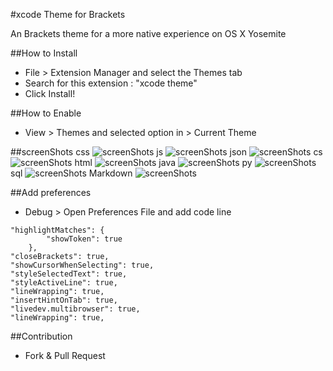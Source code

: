#xcode Theme for Brackets

An Brackets theme for a more native experience on OS X Yosemite

##How to Install
  - File > Extension Manager and select the Themes tab
  - Search for this extension : "xcode theme"
  - Click Install!

##How to Enable
  - View > Themes and selected option in > Current Theme

##screenShots
css
![screenShots](https://raw.githubusercontent.com/DH3ALEJANDRO/xcodeTheme-for-brackets/blob/master/Shots/css.png)
js
![screenShots](https://raw.githubusercontent.com/DH3ALEJANDRO/xcodeTheme-for-brackets/blob/master/Shots/js.png)
json
![screenShots](https://raw.githubusercontent.com/DH3ALEJANDRO/xcodeTheme-for-brackets/blob/master/Shots/json.png)
cs
![screenShots](https://raw.githubusercontent.com/DH3ALEJANDRO/xcodeTheme-for-brackets/blob/master/Shots/cs.png)
html
![screenShots](https://raw.githubusercontent.com/DH3ALEJANDRO/xcodeTheme-for-brackets/blob/master/Shots/html.png)
java
![screenShots](https://raw.githubusercontent.com/DH3ALEJANDRO/xcodeTheme-for-brackets/blob/master/Shots/java.png)
py
![screenShots](https://raw.githubusercontent.com/DH3ALEJANDRO/xcodeTheme-for-brackets/blob/master/Shots/py.png)
sql
![screenShots](https://raw.githubusercontent.com/DH3ALEJANDRO/xcodeTheme-for-brackets/blob/master/Shots/sql.png)
Markdown
![screenShots](https://raw.githubusercontent.com/DH3ALEJANDRO/xcodeTheme-for-brackets/blob/master/Shots/Markdown.png)

##Add preferences
  - Debug > Open Preferences File and add code line
```
"highlightMatches": {
        "showToken": true
    },
"closeBrackets": true,
"showCursorWhenSelecting": true,
"styleSelectedText": true,
"styleActiveLine": true,
"lineWrapping": true,
"insertHintOnTab": true,
"livedev.multibrowser": true,
"lineWrapping": true,
```
##Contribution

 - Fork & Pull Request
